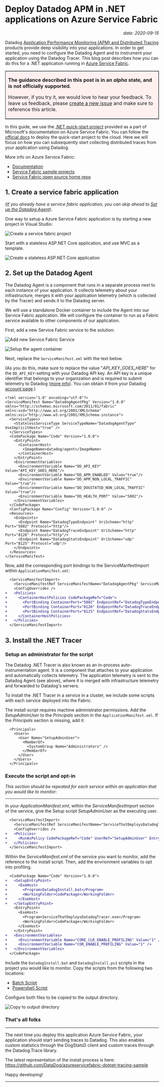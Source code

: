 
# Deploy Datadog APM in .NET applications on Azure Service Fabric

<p align='right'><i>date: 2020-09-15</i></p>

Datadog [Application Performance Monitoring (APM) and Distributed Tracing](https://docs.datadoghq.com/tracing/) products provide deep visibility into your applications. In order to get started, you need to configure the Datadog Agent and to instrument your application using the Datadog Tracer. This blog post describes how you can do this for a .NET application running in [Azure Service Fabric](https://azure.microsoft.com/services/service-fabric/).

<table border="1" bgcolor="#FFF0F0" align="center"><tr><td>

**The guidance described in this post is in an *alpha* state, and is not officially supported.**

However, if you try it, we would love to hear your feedback.
To leave us feedback, please [create a new issue](https://github.com/DataDog/dd-trace-dotnet/issues/new) and make sure to reference this article.
</td></tr></table>  
<p> </p> 

In this guide, we use the [.NET quick-start project](https://docs.microsoft.com/en-us/azure/service-fabric/service-fabric-quickstart-dotnet) provided as a part of Microsoft's documentation on Azure Service Fabric. You can follow the [official docs](https://docs.microsoft.com/en-us/azure/service-fabric/service-fabric-quickstart-dotnet) to deploy the quick-start project to the cloud. Here we will focus on how you can subsequently start collecting distributed traces from your application using Datadog.

More info on Azure Service Fabric:
 - [Documentation](https://docs.microsoft.com/azure/service-fabric/)
 - [Service Fabric sample projects](https://azure.microsoft.com/resources/samples/?service=service-fabric)
 - [Service Fabric open source home repo](https://github.com/azure/service-fabric)
 

## 1. Create a service fabric application

(*If you already have a service fabric application, you can skip ahead to [Set up the Datadog Agent](#2-set-up-the-datadog-agent)*).

One way to setup a Azure Service Fabric application is by starting a new project in Visual Studio:

![Create a service fabric project](https://user-images.githubusercontent.com/1801443/93098850-5079fd80-f675-11ea-90d6-7573b7faef68.png)

Start with a stateless ASP.NET Core application, and use MVC as a template.

![Create a stateless ASP.NET Core application](https://user-images.githubusercontent.com/1801443/93099063-959e2f80-f675-11ea-805c-eb627e2b9e53.png)

## 2. Set up the Datadog Agent

The Datadog Agent is a component that runs in a separate process next to each instance of your application. It collects telemetry about your infrastructure, merges it with your application telemetry (which is collected by the Tracer) and sends it to the Datadog server.

We will use a standalone Docker container to include the Agent into our Service Fabric application. We will configure the container to run as a Fabric service available to other components of our application.

First, add a new Service Fabric service to the solution:

![Add new Service Fabric Service](https://user-images.githubusercontent.com/1801443/93102030-04c95300-f679-11ea-89f2-1de6160b5bc2.png)

![Setup the agent container](https://user-images.githubusercontent.com/1801443/93107331-73111400-f67f-11ea-9a5e-06094e775177.png)

Next, replace the `ServiceManifest.xml` with the text below.

(As you do this, make sure to replace the value "*API_KEY_GOES_HERE*" for the `DD_API_KEY`-setting with your Datadog API key. An API key is a unique identifier that belongs to your organization and is required to submit telemetry to Datadog ([more info](https://docs.datadoghq.com/account_management/api-app-keys/)). You can obtain it from your Datadog [account page](https://app.datadoghq.com/account/settings#api).)
```
<?xml version="1.0" encoding="utf-8"?>
<ServiceManifest Name="DatadogAgentPkg" Version="1.0.0" xmlns="http://schemas.microsoft.com/2011/01/fabric" xmlns:xsd="http://www.w3.org/2001/XMLSchema" xmlns:xsi="http://www.w3.org/2001/XMLSchema-instance">
  <ServiceTypes>
    <StatelessServiceType ServiceTypeName="DatadogAgentType" UseImplicitHost="true" />
  </ServiceTypes>
  <CodePackage Name="Code" Version="1.0.0">
    <EntryPoint>
      <ContainerHost>
        <ImageName>datadog/agent</ImageName>
      </ContainerHost>
    </EntryPoint>
    <EnvironmentVariables>
      <EnvironmentVariable Name="DD_API_KEY" Value="API_KEY_GOES_HERE"/>
      <EnvironmentVariable Name="DD_APM_ENABLED" Value="true"/>
      <EnvironmentVariable Name="DD_APM_NON_LOCAL_TRAFFIC" Value="true"/>
      <EnvironmentVariable Name="DD_DOGSTATSD_NON_LOCAL_TRAFFIC" Value="true"/>
      <EnvironmentVariable Name="DD_HEALTH_PORT" Value="5002"/>
    </EnvironmentVariables>
  </CodePackage>
  <ConfigPackage Name="Config" Version="1.0.0" />
  <Resources>
    <Endpoints>
      <Endpoint Name="DatadogTypeEndpoint" UriScheme="http" Port="5002" Protocol="http"/>
      <Endpoint Name="DatadogTraceEndpoint" UriScheme="http" Port="8126" Protocol="http"/>
      <Endpoint Name="DatadogStatsEndpoint" UriScheme="udp" Port="8125" Protocol="udp"/>
    </Endpoints>
  </Resources>
</ServiceManifest>
```

Now, add the corresponding port bindings to the ServiceManfestImport within `ApplicationManifest.xml`:

```diff
  <ServiceManifestImport>
    <ServiceManifestRef ServiceManifestName="DatadogAgentPkg" ServiceManifestVersion="1.0.0" />
    <ConfigOverrides />
+   <Policies>
+     <ContainerHostPolicies CodePackageRef="Code">
+       <PortBinding ContainerPort="5002" EndpointRef="DatadogTypeEndpoint" />
+       <PortBinding ContainerPort="8126" EndpointRef="DatadogTraceEndpoint" />
+       <PortBinding ContainerPort="8125" EndpointRef="DatadogStatsEndpoint" />
+     </ContainerHostPolicies>
+   </Policies>
  </ServiceManifestImport>
```

## 3. Install the .NET Tracer

### Setup an administrator for the script

The Datadog .NET Tracer is also known as an in-process auto-instrumentation agent. It is a component that attaches to your application and automatically collects telemetry. The application telemetry is sent to the Datadog Agent (see above), where it is merged with infrastructure telemetry and forwarded to Datadog's servers. 

To install the .NET Tracer in a service in a cluster, we include some scripts with each service deployed into the Fabric.

The install script requires machine administrator permissions.
Add the *SetupAdminUser* to the *Principals* section in the `ApplicationManifest.xml`. If the *Principals* section is missing, add it:

```
  <Principals>
    <Users>
      <User Name="SetupAdminUser">
        <MemberOf>
          <SystemGroup Name="Administrators" />
        </MemberOf>
      </User>
    </Users>
  </Principals>
```

### Execute the script and opt-in

*This section should be repeated for each service within an application that you would like to monitor:*

---

In your *ApplicationManifest.xml*, within the *ServiceManifestImport* section of the service, give the Setup script *SetupAdminUser* as the executing user.

```diff
  <ServiceManifestImport>
    <ServiceManifestRef ServiceManifestName="ServiceThatDeploysDatadogTracerPkg" ServiceManifestVersion="1.0.0" />
    <ConfigOverrides />
+   <Policies>
+     <RunAsPolicy CodePackageRef="Code" UserRef="SetupAdminUser" EntryPointType="Setup" />
+   </Policies>
  </ServiceManifestImport>
```  

Within the *ServiceManifest.xml* of the service you want to monitor, add the reference to the install script.
Then, add the envrionment variables to opt into profiling.

```diff
  <CodePackage Name="Code" Version="1.0.0">
+   <SetupEntryPoint>
+     <ExeHost>
+       <Program>DatadogInstall.bat</Program>
+       <WorkingFolder>CodePackage</WorkingFolder>
+     </ExeHost>
+   </SetupEntryPoint>
    <EntryPoint>
      <ExeHost>
        <Program>ServiceThatDeploysDatadogTracer.exe</Program>
        <WorkingFolder>CodePackage</WorkingFolder>
      </ExeHost>
    </EntryPoint>
+   <EnvironmentVariables>
+     <EnvironmentVariable Name="CORE_CLR_ENABLE_PROFILING" Value="1" />
+     <EnvironmentVariable Name="COR_ENABLE_PROFILING" Value="1" />
+   </EnvironmentVariables>
  </CodePackage>
```

Include the `DatadogInstall.bat` and `DatadogInstall.ps1` scripts in the project you would like to monitor.
Copy the scripts from the following two locations:
 - [Batch Script](https://github.com/DataDog/azureservicefabric-dotnet-tracing-sample/blob/master/VotingWeb/DatadogInstall.bat)
 - [Powershell Script](https://github.com/DataDog/azureservicefabric-dotnet-tracing-sample/blob/master/VotingWeb/DatadogInstall.ps1)

Configure both files to be copied to the output directory.

![Copy to output directory](https://user-images.githubusercontent.com/1801443/93110062-d05a9480-f682-11ea-8fb4-7b266f576f68.png)



### That's all folks
---

The next time you deploy this application Azure Service Fabric, your application should start sending traces to Datadog.
This also enables custom statistics through the DogStatsD client and custom traces through the Datadog.Trace library.

The latest representation of the install process is here: https://github.com/DataDog/azureservicefabric-dotnet-tracing-sample

Happy developing!

---